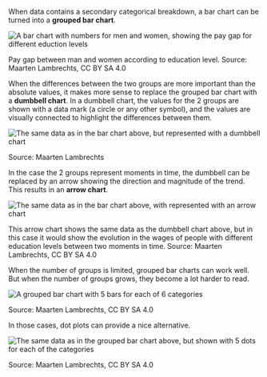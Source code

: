When data contains a secondary categorical breakdown, a bar chart can be turned into a **grouped bar chart**.

![A bar chart with numbers for men and women, showing the pay gap for different eduction levels](A%20deep%20dive%20into%20bar%20charts%20047791ead2e848bdb3d0afcd1bf2bd4a/grouped-bars2x.png)

Pay gap between man and women according to education level. Source: Maarten Lambrechts, CC BY SA 4.0

When the differences between the two groups are more important than the absolute values, it makes more sense to replace the grouped bar chart with a **dumbbell chart**. In a dumbbell chart, the values for the 2 groups are shown with a data mark (a circle or any other symbol), and the values are visually connected to highlight the differences between them.

![The same data as in the bar chart above, but represented with a dumbbell chart](A%20deep%20dive%20into%20bar%20charts%20047791ead2e848bdb3d0afcd1bf2bd4a/dumbbell_12x.png)

Source: Maarten Lambrechts

In the case the 2 groups represent moments in time, the dumbbell can be replaced by an arrow showing the direction and magnitude of the trend. This results in an **arrow chart**.

![The same data as in the bar chart above, with represented with an arrow chart](A%20deep%20dive%20into%20bar%20charts%20047791ead2e848bdb3d0afcd1bf2bd4a/arrow-chart2x.png)

This arrow chart shows the same data as the dumbbell chart above, but in this case it would show the evolution in the wages of people with different education levels between two moments in time. Source: Maarten Lambrechts, CC BY SA 4.0

When the number of groups is limited, grouped bar charts can work well. But when the number of groups grows, they become a lot harder to read.

![A grouped bar chart with 5 bars for each of 6 categories](A%20deep%20dive%20into%20bar%20charts%20047791ead2e848bdb3d0afcd1bf2bd4a/many-grouped-bars2x.png)

Source: Maarten Lambrechts, CC BY SA 4.0

In those cases, dot plots can provide a nice alternative.

![The same data as in the grouped bar chart above, but shown with 5 dots for each of the categories](A%20deep%20dive%20into%20bar%20charts%20047791ead2e848bdb3d0afcd1bf2bd4a/dot-plot2x.png)

Source: Maarten Lambrechts, CC BY SA 4.0